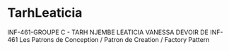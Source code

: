 # TarhLeaticia
INF-461-GROUPE C - TARH NJEMBE LEATICIA VANESSA 
DEVOIR DE INF-461
Les Patrons de Conception / Patron de Creation / Factory Pattern
